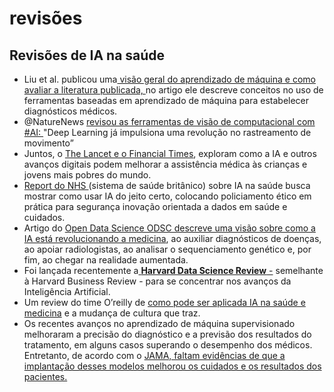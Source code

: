 # revisões

## Revisões de IA na saúde

* Liu et al. publicou uma[ visão geral do aprendizado de máquina e como avaliar a literatura publicada, ](https://jamanetwork.com/journals/jama/fullarticle/2754798)no artigo ele descreve conceitos no uso de ferramentas baseadas em aprendizado de máquina para estabelecer diagnósticos médicos.
* @NatureNews [revisou as ferramentas de visão de computacional com \#AI: ](https://www.nature.com/articles/d41586-019-02942-5)"Deep Learning já impulsiona uma revolução no rastreamento de movimento”
* Juntos, o [The Lancet e o Financial Times](https://www.ft.com/reports/future-ai-digital-healthcare), exploram como a IA e outros avanços digitais podem melhorar a assistência médica às crianças e jovens mais pobres do mundo. 
* [Report do NHS ](https://www.nhsx.nhs.uk/assets/NHSX_AI_report.pdf)\(sistema de saúde britânico\) sobre IA na saúde busca mostrar como usar IA do jeito certo, colocando policiamento ético em prática para segurança inovação orientada a dados em saúde e cuidados.
* Artigo do [Open Data Science ODSC descreve uma visão sobre como a IA está revolucionando a medicina](https://medium.com/@ODSC/how-ai-is-revolutionizing-medicine-416bfd4ac904), ao auxiliar diagnósticos de doenças, ao apoiar radiologistas, ao analisar o sequenciamento genético e, por fim, ao chegar na realidade aumentada.
* Foi lançada recentemente a[ **Harvard Data Science Review** -](https://datascience.harvard.edu/news/hdsi-launches-harvard-data-science-review) semelhante à Harvard Business Review - para se concentrar nos avanços da Inteligência Artificial. 
* Um review do time O’reilly de [como pode ser aplicada IA na saúde e medicina](https://www.oreilly.com/radar/how-new-tools-in-data-and-ai-are-being-used-in-health-care-and-medicine/?utm_medium=email&utm_source=topic+optin&utm_campaign=awareness&utm_content=20190909+ai+nl&mkt_tok=eyJpIjoiTnpsaU1UQmpOVFF6WkRFeSIsInQiOiI4OUxFcU9YWlFFVGZ2NFFXN0U2S09VK2JzNldDRnZGY0VtYWR0MXZwK3JlV2dFV1ZBWThmY2ZFTTZqNU5qNEJ0eGZKdGtLY1wvZEtwbGhNZjZMQlQ1Zk1ZY1hwYTdCZG9YZnd4S1dPZTVpSjdRS0JLbjNva0tTZUVHcFwvRm5pUWloIn0%3D) e a mudança de cultura que traz.
* Os recentes avanços no aprendizado de máquina supervisionado melhoraram a precisão do diagnóstico e a previsão dos resultados do tratamento, em alguns casos superando o desempenho dos médicos. Entretanto, de acordo com o [JAMA, faltam evidências de que a implantação desses modelos melhorou os cuidados e os resultados dos pacientes.](https://jamanetwork.com/journals/jama/article-abstract/2748179)

